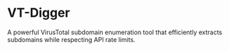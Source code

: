 # VT-Digger
A powerful VirusTotal subdomain enumeration tool that efficiently extracts subdomains while respecting API rate limits.
